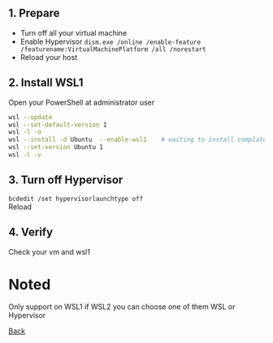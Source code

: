 ## 1. Prepare
- Turn off all your virtual machine
- Enable Hypervisor `dism.exe /online /enable-feature /featurename:VirtualMachinePlatform /all /norestart`
- Reload your host

## 2. Install WSL1
Open your PowerShell at administrator user
````bash
wsl --update
wsl --set-default-version 1
wsl -l -o
wsl --install -d Ubuntu  --enable-wsl1    # waiting to install complate and setup upto you can run command `pwd`
wsl --set-version Ubuntu 1
wsl -l -v
````

## 3. Turn off Hypervisor
`bcdedit /set hypervisorlaunchtype off` <br>
Reload

## 4. Verify
Check your vm and wsl1

# Noted
Only support on WSL1 if WSL2 you can choose one of them WSL or Hypervisor

[Back](../)
